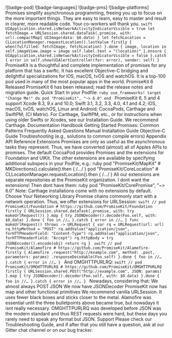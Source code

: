 ![badge-pod] ![badge-languages] ![badge-pms] ![badge-platforms] Promises simplify asynchronous programming, freeing you up to focus on the more important things. They are easy to learn, easy to master and result in clearer, more readable code. Your co-workers will thank you. ```swift UIApplication.shared.isNetworkActivityIndicatorVisible = true let fetchImage = URLSession.shared.dataTask(.promise, with: url).compactMap{ UIImage(data: $0.data) } let fetchLocation = CLLocationManager.requestLocation().lastValue firstly { when(fulfilled: fetchImage, fetchLocation) }.done { image, location in self.imageView.image = image self.label.text = "(location)" }.ensure { UIApplication.shared.isNetworkActivityIndicatorVisible = false }.catch { error in self.show(UIAlertController(for: error), sender: self) } ``` PromiseKit is a thoughtful and complete implementation of promises for any platform that has a swiftc. It has excellent Objective-C bridging and delightful specializations for iOS, macOS, tvOS and watchOS. It is a top-100 pod used in many of the most popular apps in the world. PromiseKit 6 Released PromiseKit 6 has been released; read the release notes and migration guide. Quick Start In your Podfile: ```ruby use_frameworks! target "Change Me!" do pod "PromiseKit", "~> 6.0" end ``` PromiseKit 6, 5 and 4 support Xcode 8.3, 9.x and 10.0; Swift 3.1, 3.2, 3.3, 4.0, 4.1 and 4.2; iOS, macOS, tvOS, watchOS, Linux and Android; CocoaPods, Carthage and SwiftPM; (CI Matrix). For Carthage, SwiftPM, etc., or for instructions when using older Swifts or Xcodes, see our Installation Guide. We recommend Carthage. Documentation Handbook Getting Started Promises: Common Patterns Frequently Asked Questions Manual Installation Guide Objective-C Guide Troubleshooting (e.g., solutions to common compile errors) Appendix API Reference Extensions Promises are only as useful as the asynchronous tasks they represent. Thus, we have converted (almost) all of Apples APIs to promises. The default CocoaPod provides Promises and the extensions for Foundation and UIKit. The other extensions are available by specifying additional subspecs in your Podfile, e.g.: ruby pod "PromiseKit/MapKit" # MKDirections().calculate().then { /*…*/ } pod "PromiseKit/CoreLocation" # CLLocationManager.requestLocation().then { /*…*/ } All our extensions are separate repositories at the PromiseKit organization. I dont want the extensions! Then dont have them: ruby pod "PromiseKit/CorePromise", "~> 6.0" Note: Carthage installations come with no extensions by default. Choose Your Networking Library Promise chains commonly start with a network operation. Thus, we offer extensions for URLSession: ```swift // pod PromiseKit/Foundation # https://github.com/PromiseKit/Foundation firstly { URLSession.shared.dataTask(.promise, with: try makeUrlRequest()) }.map { try JSONDecoder().decode(Foo.self, with: $0.data) }.done { foo in //… }.catch { error in //… } func makeUrlRequest() throws -> URLRequest { var rq = URLRequest(url: url) rq.httpMethod = "POST" rq.addValue("application/json", forHTTPHeaderField: "Content-Type") rq.addValue("application/json", forHTTPHeaderField: "Accept") rq.httpBody = try JSONEncoder().encode(obj) return rq } ``` ```swift // pod PromiseKit/Alamofire # https://github.com/PromiseKit/Alamofire- firstly { Alamofire .request("http://example.com", method: .post, parameters: params) .responseDecodable(Foo.self) }.done { foo in //… }.catch { error in //… } ``` And OMGHTTPURLRQ: ```swift // pod PromiseKit/OMGHTTPURLRQ # https://github.com/PromiseKit/OMGHTTPURLRQ firstly { URLSession.shared.POST("http://example.com", JSON: params) }.map { try JSONDecoder().decoder(Foo.self, with: $0.data) }.done { foo in //… }.catch { error in //… } ``` Nowadays, considering that: We almost always POST JSON We now have JSONDecoder PromiseKit now has map and other functional primitives We recommend vanilla URLSession. It uses fewer black boxes and sticks closer to the metal. Alamofire was essential until the three bulletpoints above became true, but nowadays it isnt really necessary. OMGHTTPURLRQ was developed before JSON was the modern standard and thus REST requests were hard, but these days you rarely need to speak any format but JSON. Support Please check our Troubleshooting Guide, and if after that you still have a question, ask at our Gitter chat channel or on our bug tracker.